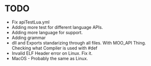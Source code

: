 # TODO

- Fix apiTestLua.yml
- Adding more test for different language APIs.
- Adding more language for support.
- Adding grammar
- dll and Exports standarizing through all files. With MOO_API Thing. Checking what Compiler is used with #def
- Invalid ELF Header error on Linux. Fix it.
- MacOS - Probably the same as Linux.